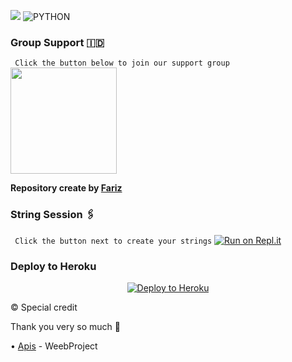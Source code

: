 
<p align="justify">
<a href="https://pypi.org/project/Telethon/"><img src="https://img.shields.io/pypi/v/telethon?color=important&label=telethon&logo=python&logoColor=brightgreen&style=for-the-badge" /></a>
<img alt="PYTHON" src="https://img.shields.io/badge/PYTHON-v3.9.5-white?style=for-the-badge&logo=appveyor"/>
</p>

### Group Support 🇮🇩
`
Click the button below to join our support group`
   <a href="https://t.me/FlicksSupport"><img src="https://img.shields.io/badge/Grup%20Support%3F-Flicks-red?&style=flat-square?&logo=telegram" width=170px></a></p>

__Repository create by [Fariz](https://t.me/farizsj)__

### String Session 🖇
`
Click the button next to create your strings`
   [![Run on Repl.it](https://repl.it/badge/github/STARKGANG/friday)](https://replit.com/@fjgaming212/StringSession?v=1)

### Deploy to Heroku
<p align="center"><a href="https://heroku.com/deploy?template=https://github.com/fjgaming212/ProjectDeploy"> <img src="https://www.herokucdn.com/deploy/button.png" alt="Deploy to Heroku"/></a></p>

© Special credit

Thank you very so much 🙏

•   [Apis](https://github.com/apisuserbot) - WeebProject
